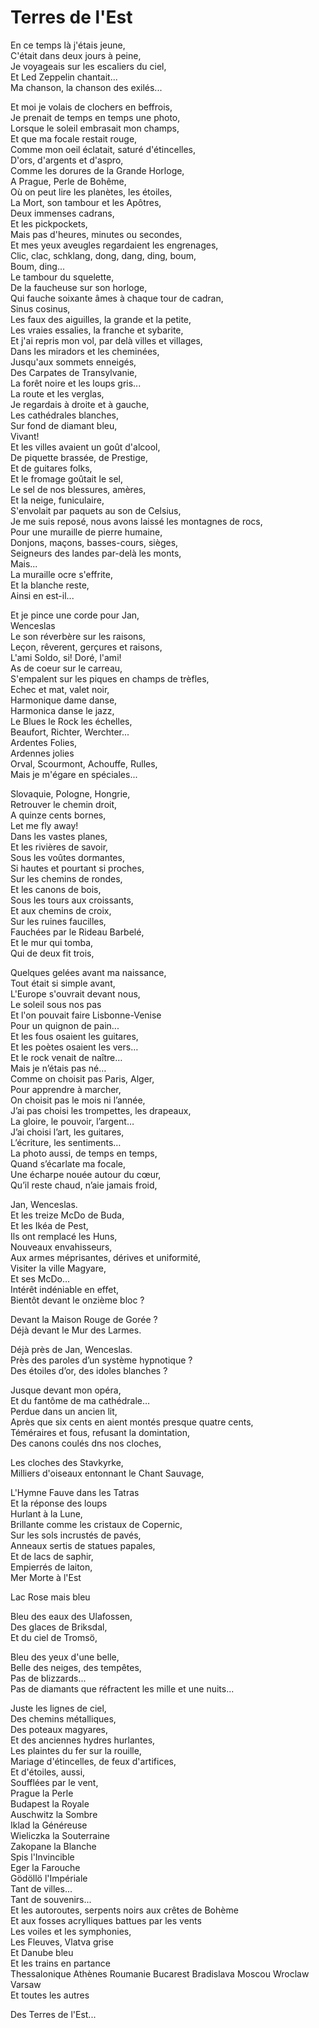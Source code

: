 # Terres de l'Est  
  
En ce temps là j'étais jeune,  
C'était dans deux jours à peine,  
Je voyageais sur les escaliers du ciel,  
Et Led Zeppelin chantait...  
Ma chanson, la chanson des exilés...  
  
Et moi je volais de clochers en beffrois,  
Je prenait de temps en temps une photo,  
Lorsque le soleil embrasait mon champs,  
Et que ma focale restait rouge,  
Comme mon oeil éclatait, saturé d'étincelles,  
D'ors, d'argents et d'aspro,  
Comme les dorures de la Grande Horloge,  
A Prague, Perle de Bohême,  
Où on peut lire les planètes, les étoiles,  
La Mort, son tambour et les Apôtres,  
Deux immenses cadrans,  
Et les pickpockets,  
Mais pas d'heures, minutes ou secondes,  
Et mes yeux aveugles regardaient les engrenages,  
Clic, clac, schklang, dong, dang, ding, boum,  
Boum, ding...  
Le tambour du squelette,  
De la faucheuse sur son horloge,  
Qui fauche soixante âmes à chaque tour de cadran,  
Sinus cosinus,  
Les faux des aiguilles, la grande et la petite,  
Les vraies essalies, la franche et sybarite,  
Et j'ai repris mon vol, par delà villes et villages,  
Dans les miradors et les cheminées,  
Jusqu'aux sommets enneigés,  
Des Carpates de Transylvanie,  
La forêt noire et les loups gris...  
La route et les verglas,  
Je regardais à droite et à gauche,  
Les cathédrales blanches,  
Sur fond de diamant bleu,  
Vivant!  
Et les villes avaient un goût d'alcool,  
De piquette brassée, de Prestige,  
Et de guitares folks,  
Et le fromage goûtait le sel,  
Le sel de nos blessures, amères,  
Et la neige, funiculaire,  
S'envolait par paquets au son de Celsius,  
Je me suis reposé, nous avons laissé les montagnes de rocs,  
Pour une muraille de pierre humaine,  
Donjons, maçons, basses-cours, sièges,  
Seigneurs des landes par-delà les monts,  
Mais...  
La muraille ocre s'effrite,  
Et la blanche reste,  
Ainsi en est-il...  
  
Et je pince une corde pour Jan,  
Wenceslas  
Le son réverbère sur les raisons,  
Leçon, rêverent, gerçures et raisons,  
L'ami Soldo, si! Doré, l'ami!  
As de coeur sur le carreau,  
S'empalent sur les piques en champs de trèfles,  
Echec et mat, valet noir,  
Harmonique dame danse,  
Harmonica danse le jazz,  
Le Blues le Rock les échelles,  
Beaufort, Richter, Werchter...  
Ardentes Folies,  
Ardennes jolies  
Orval, Scourmont, Achouffe, Rulles,  
Mais je m'égare en spéciales...  
  
Slovaquie, Pologne, Hongrie,  
Retrouver le chemin droit,  
A quinze cents bornes,  
Let me fly away!  
Dans les vastes planes,  
Et les rivières de savoir,  
Sous les voûtes dormantes,  
Si hautes et pourtant si proches,  
Sur les chemins de rondes,  
Et les canons de bois,  
Sous les tours aux croissants,  
Et aux chemins de croix,  
Sur les ruines faucilles,  
Fauchées par le Rideau Barbelé,  
Et le mur qui tomba,  
Qui de deux fit trois,  
  
Quelques gelées avant ma naissance,  
Tout était si simple avant,  
L'Europe s'ouvrait devant nous,  
Le soleil sous nos pas  
Et l'on pouvait faire Lisbonne-Venise  
Pour un quignon de pain...  
Et les fous osaient les guitares,  
Et les poètes osaient les vers…  
Et le rock venait de naître…  
Mais je n’étais pas né…  
Comme on choisit pas Paris, Alger,  
Pour apprendre à marcher,  
On choisit pas le mois ni l’année,  
J’ai pas choisi les trompettes, les drapeaux,  
La gloire, le pouvoir, l’argent…  
J’ai choisi l’art, les guitares,  
L’écriture, les sentiments…  
La photo aussi, de temps en temps,  
Quand s’écarlate ma focale,  
Une écharpe nouée autour du cœur,  
Qu’il reste chaud, n’aie jamais froid,  
  
Jan, Wenceslas.  
Et les treize McDo de Buda,  
Et les Ikéa de Pest,  
Ils ont remplacé les Huns,  
Nouveaux envahisseurs,  
Aux armes méprisantes, dérives et uniformité,  
Visiter la ville Magyare,  
Et ses McDo…  
Intérêt indéniable en effet,  
Bientôt devant le onzième bloc ?  
  
Devant la Maison Rouge de Gorée ?  
Déjà devant le Mur des Larmes.  
  
Déjà près de Jan, Wenceslas.  
Près des paroles d’un système hypnotique ?  
Des étoiles d’or, des idoles blanches ?  
  
Jusque devant mon opéra,  
Et du fantôme de ma cathédrale…  
Perdue dans un ancien lit,  
Après que six cents en aient montés presque quatre cents,  
Téméraires et fous, refusant la domintation,  
Des canons coulés dns nos cloches,  
  
Les cloches des Stavkyrke,  
Milliers d'oiseaux entonnant le Chant Sauvage,  
  
L'Hymne Fauve dans les Tatras  
Et la réponse des loups  
Hurlant à la Lune,  
Brillante comme les cristaux de Copernic,  
Sur les sols incrustés de pavés,  
Anneaux sertis de statues papales,  
Et de lacs de saphir,  
Empierrés de laiton,  
Mer Morte à l'Est  
  
Lac Rose mais bleu  
  
Bleu des eaux des Ulafossen,  
Des glaces de Briksdal,  
Et du ciel de Tromsö,  
  
Bleu des yeux d'une belle,  
Belle des neiges, des tempêtes,  
Pas de blizzards...  
Pas de diamants que réfractent les mille et une nuits...  
  
Juste les lignes de ciel,  
Des chemins métalliques,  
Des poteaux magyares,  
Et des anciennes hydres hurlantes,  
Les plaintes du fer sur la rouille,  
Mariage d'étincelles, de feux d'artifices,  
Et d'étoiles, aussi,  
Soufflées par le vent,  
Prague la Perle  
Budapest la Royale  
Auschwitz la Sombre  
Iklad la Généreuse  
Wieliczka la Souterraine  
Zakopane la Blanche  
Spis l'Invincible  
Eger la Farouche  
Gödöllö l'Impériale  
Tant de villes...  
Tant de souvenirs...  
Et les autoroutes, serpents noirs aux crêtes de Bohème  
Et aux fosses acrylliques battues par les vents  
Les voiles et les symphonies,  
Les Fleuves, Vlatva grise  
Et Danube bleu  
Et les trains en partance  
Thessalonique Athènes Roumanie Bucarest Bradislava Moscou Wroclaw Varsaw  
Et toutes les autres  
  
Des Terres de l'Est...